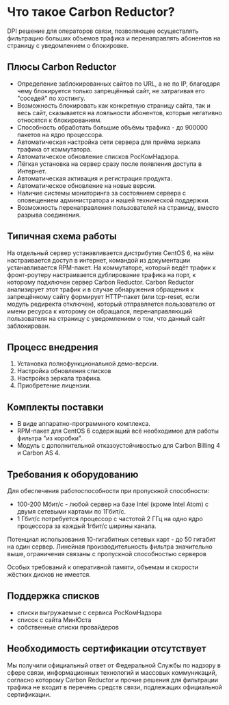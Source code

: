 # Что такое Carbon Reductor?
DPI решение для операторов связи, позволяющее осуществлять фильтрацию больших объемов трафика и перенаправлять абонентов на страницу с уведомлением о блокировке.

## Плюсы Carbon Reductor
- Определение заблокированных сайтов по URL, а не по IP, благодаря чему блокируется только запрещённый сайт, не затрагивая его "соседей" по хостингу.
- Возможность блокировать как конкретную страницу сайта, так и весь сайт, сказывается на лояльности абонентов, которые негативно относятся к блокированиям.
- Способность обработать большие объёмы трафика - до 900000 пакетов на ядро процессора.
- Автоматическая настройка сети сервера для приёма зеркала трафика от коммутатора.
- Автоматическое обновление списков РосКомНадзора.
- Лёгкая установка на сервер сразу после появления доступа в Интернет.
- Автоматическая активация и регистрация продукта.
- Автоматическое обновление на новые версии.
- Наличие системы мониторинга за состоянием сервера с оповещением администратора и нашей технической поддержки.
- Возможность перенаправления пользователей на страницу, вместо разрыва соединения.

## Типичная схема работы
На отдельный сервер устанавливается дистрибутив CentOS 6, на нём настраивается доступ в интернет, командой из документации устанавливается RPM-пакет.
На коммутаторе, который ведёт трафик к фронт-роутеру настраивается дублирование трафика на порт, к которому подключен сервер Carbon Reductor.
Carbon Reductor анализирует этот трафик и в случае обнаружения обращения к запрещённому сайту формирует HTTP-пакет (или tcp-reset, если модуль редиректа отключен), который отправляется пользователю от имени ресурса к которому он обращался, перенаправляющий пользователя на страницу с уведомлением о том, что данный сайт заблокирован.

## Процесс внедрения
1. Установка полнофункциональной демо-версии.
2. Настройка обновления списков
3. Настройка зеркала трафика.
4. Приобретение лицензии.

## Комплекты поставки
- В виде аппаратно-программного комплекса.
- RPM-пакет для CentOS 6 содержащий всё необходимое для работы фильтра "из коробки".
- Модуль с дополнительной отказоустойчивостью для Carbon Billing 4 и Carbon AS 4.

## Требования к оборудованию
Для обеспечения работоспособности при пропускной способности:
- 100-200 Мбит/с - любой сервер на базе Intel (кроме Intel Atom) c двумя сетевыми картами по 1Гбит/с. 
- 1 Гбит/с потребуется процессор с частотой 2 ГГц на одно ядро процессора за каждый 1гбит/с ширины канала.

Потенциал использования 10-гигабитных сетевых карт - до 50 гигабит на один сервер. 
Линейная производительность фильтра значительно выше, ограничения связаны с пропускной способностью серверов 

Особых требований к оперативной памяти, объемам и скорости жёстких дисков не имеется.

## Поддержка списков
- списки выгружаемые с сервиса РосКомНадзора
- список с сайта МинЮста
- собственные списки провайдеров

## Необходимость сертификации отсутствует
Мы получили официальный ответ от Федеральной Службы по надзору в сфере связи, информационных технологий и массовых коммуникаций, согласно которому Carbon Reductor и прочие решения для фильтрации трафика не входит в перечень средств связи, подлежащих официальной сертификации.

